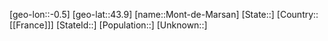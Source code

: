 ﻿---
location: [43.9,-0.5]
type: City
tags:
- geo/City


SpocWebEntityId: 32558
isDeleted: false
confidential: public

---
[geo-lon::-0.5]
[geo-lat::43.9]
[name::Mont-de-Marsan]
[State::]
[Country::[[France]]]
[StateId::]
[Population::]
[Unknown::]

